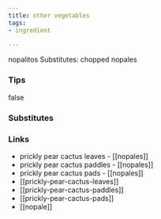 ```yaml
---
title: other vegetables
tags:
- ingredient

---
```

nopalitos Substitutes: chopped nopales

### Tips
false

### Substitutes


### Links

* prickly pear cactus leaves - [[nopales]]
* prickly pear cactus paddles - [[nopales]]
* prickly pear cactus pads - [[nopales]]
* [[prickly-pear-cactus-leaves]]
* [[prickly-pear-cactus-paddles]]
* [[prickly-pear-cactus-pads]]
* [[nopale]]
